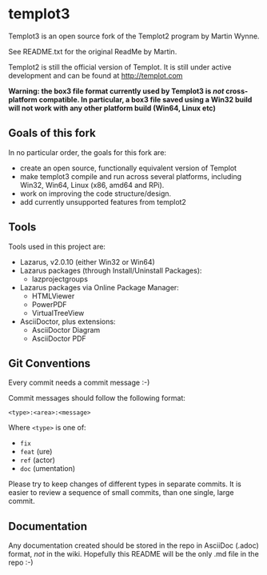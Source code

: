 
# templot3
Templot3 is an open source fork of the Templot2 program by Martin Wynne.

See README.txt for the original ReadMe by Martin.

Templot2 is still the official version of Templot. It is still under active development
and can be found at <http://templot.com>

**Warning: the box3 file format currently used by Templot3 is _not_ cross-platform compatible. In particular, a box3
file saved using a Win32 build will not work with any other platform build (Win64, Linux etc)**

## Goals of this fork

In no particular order, the goals for this fork are:
* create an open source, functionally equivalent version of Templot
* make templot3 compile and run across several platforms, including Win32, Win64, Linux (x86, amd64 and RPi).
* work on improving the code structure/design.
* add currently unsupported features from templot2

## Tools

Tools used in this project are:
* Lazarus, v2.0.10 (either Win32 or Win64)
* Lazarus packages (through Install/Uninstall Packages):
  * lazprojectgroups
* Lazarus packages via Online Package Manager:
  * HTMLViewer
  * PowerPDF
  * VirtualTreeView  
* AsciiDoctor, plus extensions:
  * AsciiDoctor Diagram
  * AsciiDoctor PDF
  
## Git Conventions

Every commit needs a commit message :-)

Commit messages should follow the following format:

```
<type>:<area>:<message>
```

Where `<type>` is one of:
* `fix`
* `feat` (ure)
* `ref` (actor)
* `doc` (umentation)

Please try to keep changes of different types in separate commits. It is easier to review a sequence of small commits, than one single, large commit.

## Documentation

Any documentation created should be stored in the repo in AsciiDoc (.adoc) format, _not_ in the wiki. Hopefully this README will be the only .md file 
in the repo :-)


